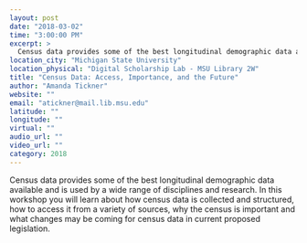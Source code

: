 ```yaml
---
layout: post
date: "2018-03-02"
time: "3:00:00 PM"
excerpt: >
  Census data provides some of the best longitudinal demographic data available and is used by a wide range of disciplines and research. In ...
location_city: "Michigan State University"
location_physical: "Digital Scholarship Lab - MSU Library 2W"
title: "Census Data: Access, Importance, and the Future"
author: "Amanda Tickner"
website: ""
email: "atickner@mail.lib.msu.edu"
latitude: ""
longitude: ""
virtual: ""
audio_url: ""
video_url: ""
category: 2018
---
```


Census data provides some of the best longitudinal demographic data available and is used by a wide range of disciplines and research. In this workshop you will learn about how census data is collected and structured, how to access it from a variety of sources, why the census is important and what changes may be coming for census data in current proposed legislation.
